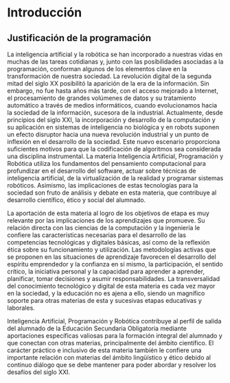 # Introducción

## Justificación de la programación

La inteligencia artificial y la robótica se han incorporado a nuestras vidas en muchas de las tareas cotidianas y, junto con las posibilidades asociadas a la programación, conforman algunos de los elementos clave en la transformación de nuestra sociedad. La revolución digital de la segunda mitad del siglo XX posibilitó la aparición de la era de la información. Sin embargo, no fue hasta años más tarde, con el acceso mejorado a Internet, el procesamiento de grandes volúmenes de datos y su tratamiento automático a través de medios informáticos, cuando evolucionamos hacia la sociedad de la información, sucesora de la industrial. Actualmente, desde principios del siglo XXI, la incorporación y desarrollo de la computación y su aplicación en sistemas de inteligencia no biológica y en robots suponen un efecto disruptor hacia una nueva revolución industrial y un punto de inflexión en el desarrollo de la sociedad. Este nuevo escenario proporciona suficientes motivos para que la codificación de algoritmos sea considerada una disciplina instrumental. La materia Inteligencia Artificial, Programación y Robótica utiliza los fundamentos del pensamiento computacional para profundizar en el desarrollo del software, actuar sobre técnicas de inteligencia artificial, de la virtualización de la realidad y programar sistemas robóticos. Asimismo, las implicaciones de estas tecnologías para la sociedad son fruto de análisis y debate en esta materia, que contribuye al desarrollo científico, ético y social del alumnado.

La aportación de esta materia al logro de los objetivos de etapa es muy relevante por las implicaciones de los aprendizajes que promueve. Su relación directa con las ciencias de la computación y la ingeniería le confiere las características necesarias para el desarrollo de las competencias tecnológicas y digitales básicas, así como de la reflexión ética sobre su funcionamiento y utilización. Las metodologías activas que se proponen en las situaciones de aprendizaje favorecen el desarrollo del espíritu emprendedor y la confianza en sí mismo, la participación, el sentido crítico, la iniciativa personal y la capacidad para aprender a aprender, planificar, tomar decisiones y asumir responsabilidades. La transversalidad del conocimiento tecnológico y digital de esta materia es cada vez mayor en la sociedad, y la educación no es ajena a ello, siendo un magnífico soporte para otras materias de esta y sucesivas etapas educativas y laborales.

Inteligencia Artificial, Programación y Robótica contribuye al perfil de salida del alumnado de la Educación Secundaria Obligatoria mediante aportaciones específicas valiosas para la formación integral del alumnado y que conectan con otras materias, principalmente del ámbito científico. El carácter práctico e inclusivo de esta materia también le confiere una importante relación con materias del ámbito lingüístico y ético debido al continuo diálogo que se debe mantener para poder abordar y resolver los desafíos del siglo XXI.

